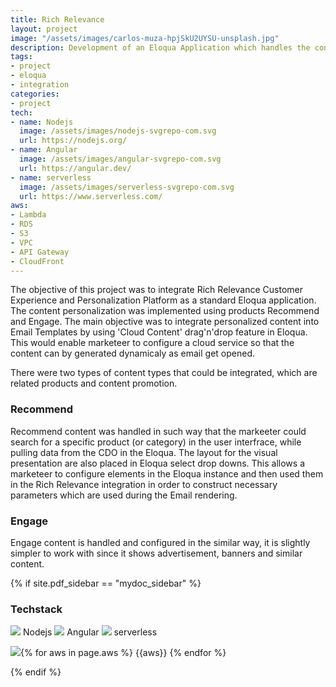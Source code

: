 ```yaml
---
title: Rich Relevance
layout: project
image: "/assets/images/carlos-muza-hpjSkU2UYSU-unsplash.jpg"
description: Development of an Eloqua Application which handles the content from Rich Relevance Personalization platform
tags:
- project
- eloqua
- integration
categories:
- project
tech: 
- name: Nodejs
  image: /assets/images/nodejs-svgrepo-com.svg
  url: https://nodejs.org/
- name: Angular 
  image: /assets/images/angular-svgrepo-com.svg
  url: https://angular.dev/
- name: serverless
  image: /assets/images/serverless-svgrepo-com.svg
  url: https://www.serverless.com/
aws: 
- Lambda
- RDS
- S3
- VPC
- API Gateway
- CloudFront
---
```


The objective of this project was to integrate Rich Relevance Customer Experience and Personalization Platform as a standard Eloqua application. The content personalization was implemented using products Recommend and Engage. The main objective was to 
integrate personalized content into Email Templates by using 'Cloud Content' drag'n'drop feature in Eloqua. 
This would enable marketeer to configure a cloud service so that the content can by generated dynamicaly 
as email get opened.

There were two types of content types that could be integrated, which are related products and content promotion. 

### Recommend
Recommend content was handled in such way that the markeeter could search for a specific product (or category) in the user interfrace,
while pulling data from the CDO in the Eloqua. The layout for the visual presentation are also placed in Eloqua select drop downs. 
This allows a marketeer to configure elements in the Eloqua instance and then used them in the Rich Relevance integration 
in order to construct necessary parameters which are used during the Email rendering. 

### Engage
Engage content is handled and configured in the similar way, it is slightly simpler to work with since it shows
advertisement, banners and similar content.

{% if site.pdf_sidebar == "mydoc_sidebar" %}
### Techstack
<span class="label label-default">
    <img class="tech-badge" src="/mydoc-pdf{{site.data.vars.nodejs-image}}"> Nodejs
</span>
<span class="label label-info">
    <img class="tech-badge" src="/mydoc-pdf{{site.data.vars.angular-image}}"> Angular
</span>
<span class="label label-primary">
    <img class="tech-badge" src="/mydoc-pdf{{site.data.vars.serverless-image}}"> serverless
</span>

<img class="tech-badge" src="/mydoc-pdf{{site.data.vars.aws-image}}">{% for aws in page.aws %}
<span class="label label-warning"> {{aws}} </span>{% endfor %}

{% endif %}

